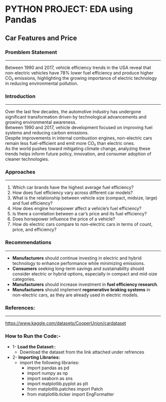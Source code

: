 #  PYTHON PROJECT: EDA using Pandas  
##  Car Features and Price

### Promblem Statement 
---
Between 1990 and 2017, vehicle efficiency trends in the USA reveal that non-electric vehicles have 78% lower fuel efficiency and produce higher CO₂ emissions, highlighting the growing importance of electric technology in reducing environmental pollution.

###  Introduction
---
Over the last few decades, the automotive industry has undergone significant transformation driven by technological advancements and growing environmental awareness.  
Between 1990 and 2017, vehicle development focused on improving fuel systems and reducing carbon emissions.  
Despite improvements in internal combustion engines, non-electric cars remain less fuel-efficient and emit more CO₂ than electric ones.  
As the world pushes toward mitigating climate change, analyzing these trends helps inform future policy, innovation, and consumer adoption of cleaner technologies.  

### Approaches 
---
1. Which car brands have the highest average fuel efficiency?  
2. How does fuel efficiency vary across different car models?  
3. What is the relationship between vehicle size (compact, midsize, large) and fuel efficiency?  
4. How does engine horsepower affect a vehicle’s fuel efficiency?  
5. Is there a correlation between a car’s price and its fuel efficiency?  
6. Does horsepower influence the price of a vehicle?  
7. How do electric cars compare to non-electric cars in terms of count, price, and efficiency?


### Recommendations
---
- **Manufacturers** should continue investing in electric and hybrid technology to enhance performance while minimizing emissions.  
- **Consumers** seeking long-term savings and sustainability should consider electric or hybrid options, especially in compact and mid-size categories.  
- **Manufacturers** should increase investment in **fuel efficiency research**.  
- **Manufacturers** should implement **regenerative braking systems** in non-electric cars, as they are already used in electric models.

### References:
---
https://www.kaggle.com/datasets/CooperUnion/cardataset

###  How to Run the Code:-
- 1- **Load the Dataset:**:
  - Download the dataset from the link attached under refrences
- 2- **Importing Libraries:**
  - import the following libraries:
    - import pandas as pd
    - import numpy as np
    - import seaborn as sns
    - import matplotlib.pyplot as plt
    - from matplotlib.patches import Patch
    - from matplotlib.ticker import EngFormatter

